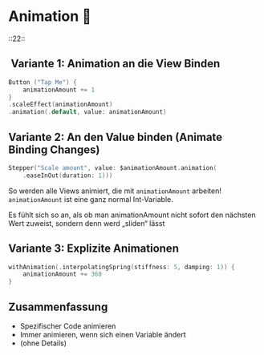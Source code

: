 # Animation 🚁
::22::

##  Variante 1: Animation an die View Binden


```swift
Button ("Tap Me") {
	animationAmount += 1
}
.scaleEffect(animationAmount)
.animation(.default, value: animationAmount)
```

## Variante 2: An den Value binden (Animate Binding Changes)

```swift
Stepper("Scale amount", value: $animationAmount.animation(
    .easeInOut(duration: 1)))
```

So werden alle Views animiert, die mit `animationAmount` arbeiten! `animationAmount` ist eine ganz normal Int-Variable. 

Es fühlt sich so an, als ob man animationAmount nicht sofort den nächsten Wert zuweist, sondern denn werd „sliden“ lässt

## Variante 3: Explizite Animationen

```swift
withAnimation(.interpolatingSpring(stiffness: 5, damping: 1)) {
    animationAmount += 360
}
```

## Zusammenfassung
- Spezifischer Code animieren
- Immer animieren, wenn sich einen Variable ändert
- (ohne Details)